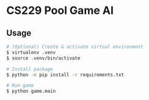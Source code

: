 # CS229 Pool Game AI

## Usage

```bash
# (Optional) Create & activate virtual environment
$ virtualenv .venv
$ source .venv/bin/activate

# Install package
$ python -m pip install -r requirements.txt

# Run game
$ python game.main
```
